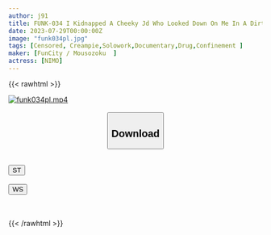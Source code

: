 ```yaml
---
author: j91
title: FUNK-034 I Kidnapped A Cheeky Jd Who Looked Down On Me In A Dirty Room And Confined Him In Retaliation.
date: 2023-07-29T00:00:00Z
image: "funk034pl.jpg"
tags: [Censored, Creampie,Solowork,Documentary,Drug,Confinement	]
maker: [FunCity / Mousozoku  ]
actress: [NIMO]
---
```



{{< rawhtml >}}

<div class="video" data-videoid="DMxLbwlOpPik11G">
    <a href="javascript:;">
        <img src="https://my.j91.asia/posts/funk034pl/funk034pl.jpg" width="WIDTH" height="HEIGHT" alt="funk034pl.mp4" loading="lazy">
    </a>
</div>

<script type="text/javascript" src="https://j91.asia/asset/on-demand-st.js"></script>

<br>
  <link rel="stylesheet" href="https://j91.asia/asset/bs5.css">
  
  <center>
  <button class="btn btn-primary" type="button" data-bs-toggle="collapse" data-bs-target=".multi-collapse" aria-expanded="false" aria-controls="multiCollapseExample1 multiCollapseExample2"><h2>Download</h2></button></center>
</p>
<div class="row">
  <div class="col">
    <div class="collapse multi-collapse" id="multiCollapseExample1">
      <div class="card card-body">
	      	      <br>
<div class="buttons">  
<a href="https://streamtape.to/v/DMxLbwlOpPik11G"><button class="btn-hover color-3"><i class="fa fa-download"></i> ST</button></a></div>
    </div>
  </div>
</div>
  <div class="col">
    <div class="collapse multi-collapse" id="multiCollapseExample2">
      <div class="card card-body">
	      <br>
<div class="buttons">
    <a href="https://wolfstream.tv/0y5h5z6zcqth.html"><button class="btn-hover color-9"><i class="fa fa-download"></i> WS</button></a></div>
<br><br>
      </div>
    </div>
  </div>
</div>

{{< /rawhtml >}}
